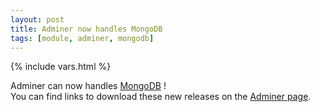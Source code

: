 ```yaml
---
layout: post
title: Adminer now handles MongoDB
tags: [module, adminer, mongodb]
---
```

{% include vars.html %}

Adminer can now handles [MongoDB](/modules/mongodb) !<br />
You can find links to download these new releases on the [Adminer page](/modules/adminer).